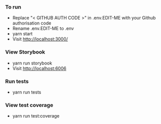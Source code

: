 ### To run
- Replace "< GITHUB AUTH CODE >" in .env.EDIT-ME with your Github authorisation code
- Rename .env.EDIT-ME to .env
- yarn start
- Visit [http://localhost:3000/](http://localhost:3000/)

### View Storybook
- yarn run storybook
- Visit [http://localhost:6006](http://localhost:6006)

### Run tests
- yarn run tests

### View test coverage
- yarn run test:coverage